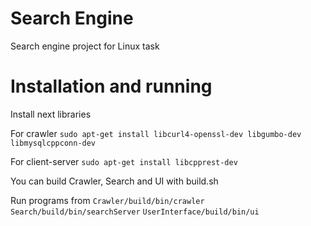# Search Engine

Search engine project for Linux task

# Installation and running

Install next libraries

For crawler
`` sudo apt-get install libcurl4-openssl-dev libgumbo-dev libmysqlcppconn-dev ``

For client-server
`` sudo apt-get install libcpprest-dev ``

You can build Crawler, Search and UI with build.sh

Run programs from 
`` Crawler/build/bin/crawler ``
`` Search/build/bin/searchServer ``
`` UserInterface/build/bin/ui ``
